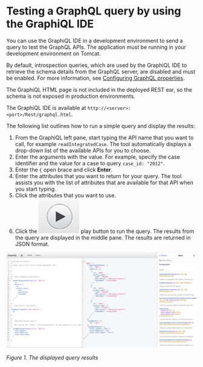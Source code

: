 # Testing a GraphQL query by using the GraphiQL IDE

You can use the GraphiQL IDE in a development environment to send a query to test the GraphQL APIs. The application must be running in your development environment on Tomcat.

By default, introspection queries, which are used by the GraphiQL IDE to retrieve the schema details from the GraphQL server, are disabled and must be enabled. For more information, see [Configuring GraphQL properties](../creating/setting_system_properties.md).

The GraphiQL HTML page is not included in the deployed REST ear, so the schema is not exposed in production environments.

The GraphiQL IDE is available at `http://<server>:<port>/Rest/graphql.html`.

The following list outlines how to run a simple query and display the results:

1. From the GraphiQL left pane, start typing the API name that you want to call, for example `readIntegratedCase`. The tool automatically displays a drop-down list of the available APIs for you to choose.
2. Enter the arguments with the value. For example, specify the case identifier and the value for a case to query `case_id: "2012"`.
3. Enter the `{` open brace and click <b>Enter</b>.
4. Enter the attributes that you want to return for your query. The tool assists you with the list of attributes that are available for that API when you start typing.
5. Click the attributes that you want to use.
6. Click the ![GraphiQL play button](./images/GraphQL_play_button.png) play button to run the query. The results from the query are displayed in the middle pane. The results are returned in JSON format.

![Using GraphiQL](./images/Using_GraphiQL.png)

<em> Figure 1. The displayed query results</em>
